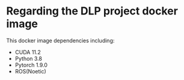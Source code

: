 # Regarding the DLP project docker image

This docker image dependencies including: 
- CUDA 11.2
- Python 3.8
- Pytorch 1.9.0
- ROS(Noetic)